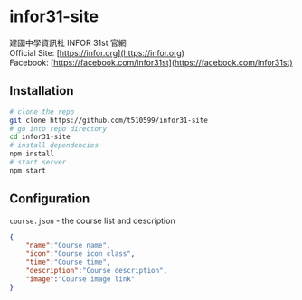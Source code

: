 # infor31-site
建國中學資訊社 INFOR 31st 官網  
Official Site: [https://infor.org](https://infor.org)  
Facebook: [https://facebook.com/infor31st](https://facebook.com/infor31st)

## Installation
```bash
# clone the repo
git clone https://github.com/t510599/infor31-site
# go into repo directory
cd infor31-site
# install dependencies
npm install
# start server
npm start
```

## Configuration
`course.json` - the course list and description
```json
{
    "name":"Course name",
    "icon":"Course icon class",
    "time":"Course time",
    "description":"Course description",
    "image":"Course image link"
}
```
